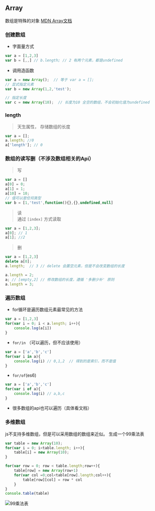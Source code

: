 ## Array
数组是特殊的对象
[MDN Array文档](https://developer.mozilla.org/zh-CN/docs/Web/JavaScript/Reference/Global_Objects/Array)
### 创建数组
+ 字面量方式
```javascript
var a = [1,2,3]
var b = [,,] // b.length; // 2 有两个元素，都是undefined
```
+ 调用造函数
```javascript
var a = new Array();  // 等于 var a = [];
// 显式指定元素
var b = new Array(1,2,'test');

// 指定长度
var c = new Array(10);  // 长度为10 全空的数组，不会初始化值为undefined
```
### length
> 天生属性， 存储数组的长度
```javascript
var a = [];
a.length; //0
a['length']; // 0
```
### 数组的读写删（不涉及数组相关的Api）
> 写
```javascript
var a = []
a[0] = 0;
a[1] = 1;
a[10] = 10;
// 值可以是任何类型
var b = [1,'test',function(){},{},undefined,null]
```
> 读  
通过 `[index]` 方式读取
```javascript
var a = [1,2,3];
a[0]; // 1
a[1]; //2
``` 
> 删 
```javascript
var a = [1,2,3]
delete a[0]; 
a.length;  // 3 // delete 会置空元素，但是不会改变数组的长度

a.length = 2;
a; // [empty,2] // 修改数组的长度，遵循 '多删少补' 原则
a.length = 3;
```

### 遍历数组
+ for循环是遍历数组元素最常见的方法
```javascript
var a = [1,2,3]
for(var i = 0; i < a.length; i++){
    console.log(a[i])
}
```
+ `for/in` （可以遍历，但不应该使用）
```javascript
var a = ['a','b','c']
for(var i in a){
    console.log(i) // 0,1,2  // 得到的是索引，而不是值
}
```
+ `for/of`(es6)

```javascript
var a = ['a','b','c']
for(var i of a){
    console.log(i) // a,b,c  
}
```
+ 很多数组的api也可以遍历（具体看文档）

### 多维数组
js不支持多维数组，但是可以采用数组的数组来近似。
生成一个99乘法表
```javascript
var table = new Array(10);
for(var i = 0; i<table.length; i++){
    table[i] = new Array(10);
}

for(var row = 0; row < table.length;row++){
    table[row] = new Array(row+1)
    for(var col =0;col<table[row].length;col++){
        table[row][col] = row * col
    }
}
console.table(table)
```
![99乘法表](https://github.com/xhlife/front-end/blob/master/js/数据类型/images/99.png)